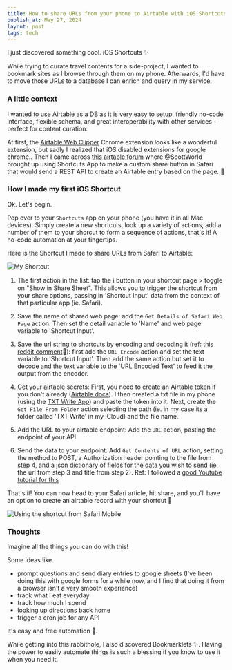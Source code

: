 ```yaml
---
title: How to share URLs from your phone to Airtable with iOS Shortcuts
publish_at: May 27, 2024
layout: post
tags: tech
---
```


I just discovered something cool. iOS Shortcuts ✨

While trying to curate travel contents for a side-project, I wanted to bookmark sites as I browse through them on my phone. Afterwards, I'd have to move those URLs to a database I can enrich and query in my service.

### A little context

I wanted to use Airtable as a DB as it is very easy to setup, friendly no-code interface, flexible schema, and great interoperability with other services - perfect for content curation.

At first, the [Airtable Web Clipper](https://chromewebstore.google.com/detail/airtable-web-clipper/fehcbmngdgagfalpnfphdhojfdcoblgc) Chrome extension looks like a wonderful extension, but sadly I realized that iOS disabled extensions for google chrome.. Then I came across [this airtable forum](https://community.airtable.com/t5/development-apis/how-to-share-to-airtable-on-mobile-ios/td-p/41700/highlight/true) where @ScottWorld brought up using Shortcuts App to make a custom share button in Safari that would send a REST API to create an Airtable entry based on the page. 🫶

### How I made my first iOS Shortcut

Ok. Let's begin.

Pop over to your `Shortcuts` app on your phone (you have it in all Mac devices). Simply create a new shortcuts, look up a variety of actions, add a number of them to your shorcut to form a sequence of actions, that's it! A no-code automation at your fingertips.

Here is the Shortcut I made to share URLs from Safari to Airtable:

![My Shortcut](how-to-share-urls-from-your-phone-to-airtable-with-ios-shortcuts/shortcut.png "=400x400")

1. The first action in the list: tap the ℹ️ button in your shortcut page > toggle on "Show in Share Sheet". This allows you to trigger the shortcut from your share options, passing in 'Shortcut Input' data from the context of that particular app (ie. Safari).

2. Save the name of shared web page: add the `Get Details of Safari Web Page` action. Then set the detail variable to 'Name' and web page variable to 'Shortcut Input'.

3. Save the url string to shortcuts by encoding and decoding it (ref: [this reddit comment](https://www.reddit.com/r/shortcuts/comments/17qy22m/comment/kf94nq6/?utm_source=share&utm_medium=web3x&utm_name=web3xcss&utm_term=1&utm_content=share_button)🌟): first add the `URL Encode` action and set the text variable to 'Shortcut Input'. Then add the same action but set it to decode and the text variable to the 'URL Encoded Text' to feed it the output from the encoder.

4. Get your airtable secrets: First, you need to create an Airtable token if you don't already ([Airtable docs](https://airtable.com/developers/web/guides/personal-access-tokens)). I then created a txt file in my phone (using the [TXT Write App](https://apps.apple.com/us/app/txt-write/id824420347)) and paste the token into it. Next, create the `Get File From Folder` action selecting the path (ie. in my case its a folder called 'TXT Write' in my iCloud) and the file name.

5. Add the URL to your airtable endpoint: Add the `URL` action, pasting the endpoint of your API.

6. Send the data to your endpoint: Add `Get Contents of URL` action, setting the method to POST, a Authorization header pointing to the file from step 4, and a json dictionary of fields for the data you wish to send (ie. the url from step 3 and title from step 2). Ref: I followed a [good Youtube tutorial for this](https://www.youtube.com/watch?v=ySpVqvzM_Ss)

That's it! You can now head to your Safari article, hit share, and you'll have an option to create an airtable record with your shortcut 🎉

![Using the shortcut from Safari Mobile](how-to-share-urls-from-your-phone-to-airtable-with-ios-shortcuts/share-from-phone.png "=400x400")

### Thoughts

Imagine all the things you can do with this!

Some ideas like
- prompt questions and send diary entries to google sheets (I've been doing this with google forms for a while now, and I find that doing it from a browser isn't a very smooth experience)
- track what I eat everyday
- track how much I spend
- looking up directions back home
- trigger a cron job for any API

It's easy and free automation 🕺.

While getting into this rabbithole, I also discovered Bookmarklets ✨. Having the power to easily automate things is such a blessing if you know to use it when you need it.
